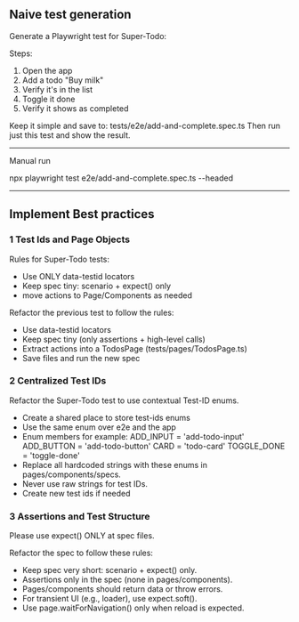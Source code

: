 ## Naive test generation

Generate a Playwright test for Super-Todo:

Steps:

1. Open the app
2. Add a todo "Buy milk"
3. Verify it's in the list
4. Toggle it done
5. Verify it shows as completed

Keep it simple and save to: tests/e2e/add-and-complete.spec.ts
Then run just this test and show the result.

---

Manual run

npx playwright test e2e/add-and-complete.spec.ts --headed

---















## Implement Best practices

### 1 Test Ids and Page Objects

Rules for Super-Todo tests:

- Use ONLY data-testid locators
- Keep spec tiny: scenario + expect() only
- move actions to Page/Components as needed

Refactor the previous test to follow the rules:

- Use data-testid locators
- Keep spec tiny (only assertions + high-level calls)
- Extract actions into a TodosPage (tests/pages/TodosPage.ts)
- Save files and run the new spec
























### 2 Centralized Test IDs

Refactor the Super-Todo test to use contextual Test-ID enums.

- Create a shared place to store test-ids enums
- Use the same enum over e2e and the app
- Enum members for example:
  ADD_INPUT = 'add-todo-input'
  ADD_BUTTON = 'add-todo-button'
  CARD = 'todo-card'
  TOGGLE_DONE = 'toggle-done'
- Replace all hardcoded strings with these enums in pages/components/specs.
- Never use raw strings for test IDs.
- Create new test ids if needed




















### 3 Assertions and Test Structure

Please use expect() ONLY at spec files.

Refactor the spec to follow these rules:

- Keep spec very short: scenario + expect() only.
- Assertions only in the spec (none in pages/components).
- Pages/components should return data or throw errors.
- For transient UI (e.g., loader), use expect.soft().
- Use page.waitForNavigation() only when reload is expected.

